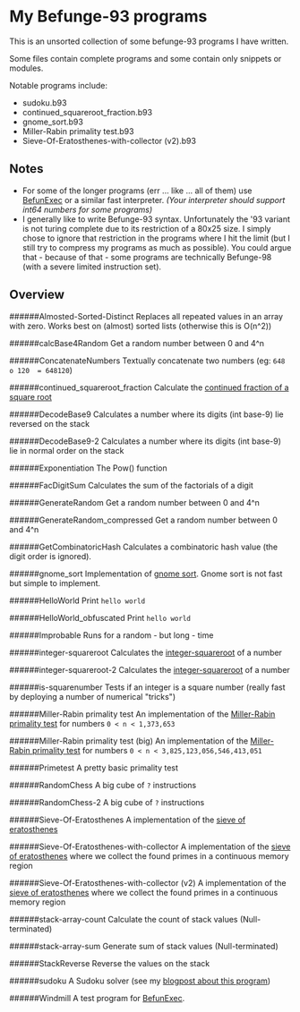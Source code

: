 My Befunge-93 programs
======================

This is an unsorted collection of some befunge-93 programs I have written.

Some files contain complete programs and some contain only snippets or modules.

Notable programs include:
 - sudoku.b93
 - continued_squareroot_fraction.b93
 - gnome_sort.b93
 - Miller-Rabin primality test.b93
 - Sieve-Of-Eratosthenes-with-collector (v2).b93

Notes
-----

 - For some of the longer programs (err ... like ... all of them) use [BefunExec](https://github.com/Mikescher/BefunExec) or a similar fast interpreter. *(Your interpreter should support int64 numbers for some programs)*
 - I generally like to write Befunge-93 syntax. Unfortunately the '93 variant is not turing complete due to its restriction of a 80x25 size. I simply chose to ignore that restriction in the programs where I hit the limit (but I still try to compress my programs as much as possible). You could argue that - because of that - some programs are technically Befunge-98 (with a severe limited instruction set).

Overview
--------

######Almosted-Sorted-Distinct
Replaces all repeated values in an array with zero.
Works best on (almost) sorted lists (otherwise this is O(n^2))

######calcBase4Random
Get a random number between 0 and 4^n

######ConcatenateNumbers
Textually concatenate two numbers (eg: `648 o 120  = 648120`)

######continued_squareroot_fraction
Calculate the [continued fraction of a square root](https://en.wikipedia.org/wiki/Continued_fraction#Generalized_continued_fraction_for_square_roots)

######DecodeBase9
Calculates a number where its digits (int base-9) lie reversed on the stack

######DecodeBase9-2
Calculates a number where its digits (int base-9) lie in normal order on the stack

######Exponentiation
The Pow() function

######FacDigitSum
Calculates the sum of the factorials of a digit

######GenerateRandom
Get a random number between 0 and 4^n

######GenerateRandom_compressed
Get a random number between 0 and 4^n

######GetCombinatoricHash
Calculates a combinatoric hash value (the digit order is ignored).

######gnome_sort
Implementation of [gnome sort](https://de.wikipedia.org/wiki/Gnomesort). Gnome sort is not fast but simple to implement.

######HelloWorld
Print `hello world`

######HelloWorld_obfuscated
Print `hello world`

######Improbable
Runs for a random - but long - time

######integer-squareroot
Calculates the [integer-squareroot](https://en.wikipedia.org/wiki/Integer_square_root) of a number

######integer-squareroot-2
Calculates the [integer-squareroot](https://en.wikipedia.org/wiki/Integer_square_root) of a number

######is-squarenumber
Tests if an integer is a square number (really fast by deploying a number of numerical "tricks")

######Miller-Rabin primality test
An implementation of the [Miller-Rabin primality test](https://en.wikipedia.org/wiki/Miller-Rabin-Test) for numbers `0 < n < 1,373,653`

######Miller-Rabin primality test (big)
An implementation of the [Miller-Rabin primality test](https://en.wikipedia.org/wiki/Miller-Rabin-Test) for numbers `0 < n < 3,825,123,056,546,413,051`

######Primetest
A pretty basic primality test

######RandomChess
A big cube of `?` instructions

######RandomChess-2
A big cube of `?` instructions

######Sieve-Of-Eratosthenes
A implementation of the [sieve of eratosthenes](https://en.wikipedia.org/wiki/Sieve_of_Eratosthenes)

######Sieve-Of-Eratosthenes-with-collector
A implementation of the [sieve of eratosthenes](https://en.wikipedia.org/wiki/Sieve_of_Eratosthenes) where we collect the found primes in a continuous memory region

######Sieve-Of-Eratosthenes-with-collector (v2)
A implementation of the [sieve of eratosthenes](https://en.wikipedia.org/wiki/Sieve_of_Eratosthenes) where we collect the found primes in a continuous memory region

######stack-array-count
Calculate the count of stack values (Null-terminated)

######stack-array-sum
Generate sum of stack values (Null-terminated)

######StackReverse
Reverse the values on the stack

######sudoku
A Sudoku solver (see my [blogpost about this program](https://www.mikescher.com/blog/9/A_complete_sudoku_solver_in_Befunge93))

######Windmill
A test program for [BefunExec](https://github.com/Mikescher/BefunExec).